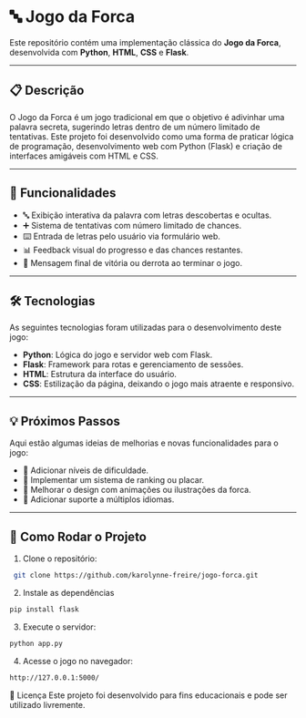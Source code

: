 # 🔤 Jogo da Forca

Este repositório contém uma implementação clássica do **Jogo da Forca**, desenvolvida com **Python**, **HTML**, **CSS** e **Flask**.

---

## 📋 Descrição

O Jogo da Forca é um jogo tradicional em que o objetivo é adivinhar uma palavra secreta, sugerindo letras dentro de um número limitado de tentativas. Este projeto foi desenvolvido como uma forma de praticar lógica de programação, desenvolvimento web com Python (Flask) e criação de interfaces amigáveis com HTML e CSS.

---

## 🚀 Funcionalidades

- 🔤 Exibição interativa da palavra com letras descobertas e ocultas.
- ➕ Sistema de tentativas com número limitado de chances.
- ⌨️ Entrada de letras pelo usuário via formulário web.
- 📊 Feedback visual do progresso e das chances restantes.
- 🎯 Mensagem final de vitória ou derrota ao terminar o jogo.

---

## 🛠️ Tecnologias

As seguintes tecnologias foram utilizadas para o desenvolvimento deste jogo:

- **Python**: Lógica do jogo e servidor web com Flask.
- **Flask**: Framework para rotas e gerenciamento de sessões.
- **HTML**: Estrutura da interface do usuário.
- **CSS**: Estilização da página, deixando o jogo mais atraente e responsivo.

---

## 💡 Próximos Passos

Aqui estão algumas ideias de melhorias e novas funcionalidades para o jogo:

- 🔹 Adicionar níveis de dificuldade.
- 🔹 Implementar um sistema de ranking ou placar.
- 🔹 Melhorar o design com animações ou ilustrações da forca.
- 🔹 Adicionar suporte a múltiplos idiomas.

---

## 🚀 Como Rodar o Projeto

1. Clone o repositório:  
  ```bash
   git clone https://github.com/karolynne-freire/jogo-forca.git
  ```
2. Instale as dependências
  ```bash
pip install flask
  ```
3. Execute o servidor:

 ```bash
python app.py
  ```
4. Acesse o jogo no navegador:

 ```bash
http://127.0.0.1:5000/
  ```

📝 Licença
Este projeto foi desenvolvido para fins educacionais e pode ser utilizado livremente.
